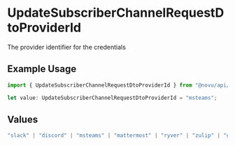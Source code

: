 # UpdateSubscriberChannelRequestDtoProviderId

The provider identifier for the credentials

## Example Usage

```typescript
import { UpdateSubscriberChannelRequestDtoProviderId } from "@novu/api/models/components";

let value: UpdateSubscriberChannelRequestDtoProviderId = "msteams";
```

## Values

```typescript
"slack" | "discord" | "msteams" | "mattermost" | "ryver" | "zulip" | "grafana-on-call" | "getstream" | "rocket-chat" | "whatsapp-business" | "fcm" | "apns" | "expo" | "one-signal" | "pushpad" | "push-webhook" | "pusher-beams"
```